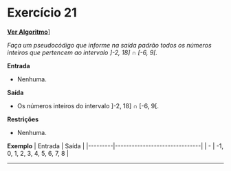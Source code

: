 # Exercício 21
[**Ver Algoritmo**](Algoritmo21.md)]

*Faça um pseudocódigo que informe na saída padrão todos os números inteiros
que pertencem ao intervalo ]-2, 18] ∩ [-6, 9[.*

**Entrada**

- Nenhuma.

**Saída**

- Os números inteiros do intervalo ]-2, 18] ∩ [-6, 9[.

**Restrições**

- Nenhuma.

**Exemplo**
| Entrada | Saída                         |
|---------|-------------------------------|
| -       | -1, 0, 1, 2, 3, 4, 5, 6, 7, 8 |

---
